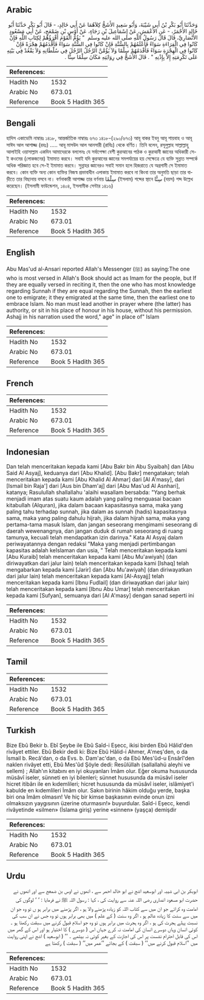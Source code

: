 ## Arabic


<div dir="rtl" lang="ar" style={{fontSize:'larger',backgroundColor:'#f8f9fa',padding:20}}>
وَحَدَّثَنَا أَبُو بَكْرِ بْنُ أَبِي شَيْبَةَ، وَأَبُو سَعِيدٍ الأَشَجُّ كِلاَهُمَا عَنْ أَبِي خَالِدٍ، - قَالَ أَبُو بَكْرٍ حَدَّثَنَا أَبُو خَالِدٍ الأَحْمَرُ، - عَنِ الأَعْمَشِ، عَنْ إِسْمَاعِيلَ بْنِ رَجَاءٍ، عَنْ أَوْسِ بْنِ ضَمْعَجٍ، عَنْ أَبِي مَسْعُودٍ الأَنْصَارِيِّ، قَالَ قَالَ رَسُولُ اللَّهِ صلى الله عليه وسلم ‏ "‏ يَؤُمُّ الْقَوْمَ أَقْرَؤُهُمْ لِكِتَابِ اللَّهِ فَإِنْ كَانُوا فِي الْقِرَاءَةِ سَوَاءً فَأَعْلَمُهُمْ بِالسُّنَّةِ فَإِنْ كَانُوا فِي السُّنَّةِ سَوَاءً فَأَقْدَمُهُمْ هِجْرَةً فَإِنْ كَانُوا فِي الْهِجْرَةِ سَوَاءً فَأَقْدَمُهُمْ سِلْمًا وَلاَ يَؤُمَّنَّ الرَّجُلُ الرَّجُلَ فِي سُلْطَانِهِ وَلاَ يَقْعُدْ فِي بَيْتِهِ عَلَى تَكْرِمَتِهِ إِلاَّ بِإِذْنِهِ ‏"‏ ‏.‏ قَالَ الأَشَجُّ فِي رِوَايَتِهِ مَكَانَ سِلْمًا سِنًّا ‏.‏
</div>
<div style={{backgroundColor:'#f8f9fa',padding:20, marginBottom: 10}}><table> <thead> <tr> <th>References:</th> <th></th> </tr> </thead> <tbody><tr><td>Hadith No</td><td>1532</td></tr><tr><td>Arabic No</td><td>673.01</td></tr><tr><td>Reference</td><td>Book 5 Hadith 365</td></tr></tbody></table></div>

## Bengali


<div dir="ltr" lang="bn" style={{fontSize:'larger',backgroundColor:'#f8f9fa',padding:20}}>
হাদিস একাডেমি নাম্বারঃ ১৪১৮, আন্তর্জাতিক নাম্বারঃ ৬৭৩ ১৪১৮-(২৯০/৬৭৩) আবূ বাকর ইবনু আবূ শায়বাহ ও আবূ সাঈদ আল আশাজ্জ (রহঃ) ..... আবূ মাসউদ আল আনসারী (রাযিঃ) থেকে বর্ণিত। তিনি বলেন, রসূলুল্লাহ সাল্লাল্লাহু আলাইহি ওয়াসাল্লাম একদিন আমাদেরকে বললেনঃ যে সর্বাপেক্ষা বেশী কুরআনের পাঠক ও কুরআনী জ্ঞানের অধিকারী সে-ই কওমের (লোকজনের) ইমামাত করবে। সবাই যদি কুরআনের জ্ঞানের সমপর্যায়ের হয় সেক্ষেত্রে যে ব্যক্তি সুন্নাত সম্পর্কে অধিক পরিজ্ঞাত হবে সে-ই ইমামাত করবে। সুন্নাহর জ্ঞানেরও সবাই সমান হলে হিজরাতে যে অগ্রগামী সে ইমামাত করবে। কোন ব্যক্তি অন্য কোন ব্যক্তির নিজস্ব প্রভাবাধীন এলাকায় ইমামাত করবে না কিংবা তার অনুমতি ছাড়া তার বাড়ীতে তার বিছানায় বসবে না। বর্ণনাকারী আশাজ্জ তার বর্ণনায় سِلْمًا (ইসলাম) শব্দের স্থানে سِنًّا (বয়স) শব্দ উল্লেখ করেছেন। (ইসলামী ফাউন্ডেশন, ১৪০৪, ইসলামীক সেন্টার ১৪১৬)
</div>
<div style={{backgroundColor:'#f8f9fa',padding:20, marginBottom: 10}}><table> <thead> <tr> <th>References:</th> <th></th> </tr> </thead> <tbody><tr><td>Hadith No</td><td>1532</td></tr><tr><td>Arabic No</td><td>673.01</td></tr><tr><td>Reference</td><td>Book 5 Hadith 365</td></tr></tbody></table></div>

## English


<div dir="ltr" lang="en" style={{fontSize:'larger',backgroundColor:'#f8f9fa',padding:20}}>
Abu Mas'ud al-Ansari reported Allah's Messenger (ﷺ) as saying:The one who is most versed in Allah's Book should act as Imam for the people, but If they are equally versed in reciting it, then the one who has most knowledge regarding Sunnah if they are equal regarding the Sunnah, then the earliest one to emigrate; it they emigrated at the same time, then the earliest one to embrace Islam. No man must lead another in prayer where (the latter) has authority, or sit in his place of honour in his house, without his permission. Ashajj in his narration used the word," age" in place of" Islam
</div>
<div style={{backgroundColor:'#f8f9fa',padding:20, marginBottom: 10}}><table> <thead> <tr> <th>References:</th> <th></th> </tr> </thead> <tbody><tr><td>Hadith No</td><td>1532</td></tr><tr><td>Arabic No</td><td>673.01</td></tr><tr><td>Reference</td><td>Book 5 Hadith 365</td></tr></tbody></table></div>

## French


<div dir="ltr" lang="fr" style={{fontSize:'larger',backgroundColor:'#f8f9fa',padding:20}}>

</div>
<div style={{backgroundColor:'#f8f9fa',padding:20, marginBottom: 10}}><table> <thead> <tr> <th>References:</th> <th></th> </tr> </thead> <tbody><tr><td>Hadith No</td><td>1532</td></tr><tr><td>Arabic No</td><td>673.01</td></tr><tr><td>Reference</td><td>Book 5 Hadith 365</td></tr></tbody></table></div>

## Indonesian


<div dir="ltr" lang="id" style={{fontSize:'larger',backgroundColor:'#f8f9fa',padding:20}}>
Dan telah menceritakan kepada kami [Abu Bakr bin Abu Syaibah] dan [Abu Said Al Asyaj], keduanya dari [Abu Khalid]. [Abu Bakr] mengatakan; telah menceritakan kepada kami [Abu Khalid Al Ahmar] dari [Al A'masy], dari [Ismail bin Raja'] dari [Aus bin Dham'aj] dari [Abu Mas'ud Al Asnhari], katanya; Rasulullah shallallahu 'alaihi wasallam bersabda: "Yang berhak menjadi imam atas suatu kaum adalah yang paling menguasai bacaan kitabullah (Alquran), jika dalam bacaan kapasitasnya sama, maka yang paling tahu terhadap sunnah, jika dalam as sunnah (hadis) kapasitasnya sama, maka yang paling dahulu hijrah, jika dalam hijrah sama, maka yang pertama-tama masuk Islam, dan jangan seseorang mengimami seseorang di daerah wewenangnya, dan jangan duduk di rumah seseorang di ruang tamunya, kecuali telah mendapatkan izin darinya." Kata Al Asyaj dalam periwayatannya dengan redaksi "Maka yang menjadi pertimbangan kapasitas adalah keIslaman dan usia, " Telah menceritakan kepada kami [Abu Kuraib] telah menceritakan kepada kami [Abu Mu'awiyah] (dan diriwayatkan dari jalur lain) telah menceritakan kepada kami [Ishaq] telah mengabarkan kepada kami [Jarir] dan [Abu Mu'awiyah] (dan diriwayatkan dari jalur lain) telah menceritakan kepada kami [Al-Asyajj] telah menceritakan kepada kami [Ibnu Fudlail] (dan diriwayatkan dari jalur lain) telah menceritakan kepada kami [Ibnu Abu Umar] telah menceritakan kepada kami [Sufyan], semuanya dari [Al A'masy] dengan sanad seperti ini
</div>
<div style={{backgroundColor:'#f8f9fa',padding:20, marginBottom: 10}}><table> <thead> <tr> <th>References:</th> <th></th> </tr> </thead> <tbody><tr><td>Hadith No</td><td>1532</td></tr><tr><td>Arabic No</td><td>673.01</td></tr><tr><td>Reference</td><td>Book 5 Hadith 365</td></tr></tbody></table></div>

## Tamil


<div dir="ltr" lang="ta" style={{fontSize:'larger',backgroundColor:'#f8f9fa',padding:20}}>

</div>
<div style={{backgroundColor:'#f8f9fa',padding:20, marginBottom: 10}}><table> <thead> <tr> <th>References:</th> <th></th> </tr> </thead> <tbody><tr><td>Hadith No</td><td>1532</td></tr><tr><td>Arabic No</td><td>673.01</td></tr><tr><td>Reference</td><td>Book 5 Hadith 365</td></tr></tbody></table></div>

## Turkish


<div dir="ltr" lang="tr" style={{fontSize:'larger',backgroundColor:'#f8f9fa',padding:20}}>
Bize Ebû Bekir b. Ebî Şeybe ile Ebû Saîd-i Eşecc, ikisi birden Ebû Hâlid'den rivâyet ettiler. Ebû Bekir dedi ki: Bize Ebû Hâlid-i Ahmer, A'meş'den, o da İsmail b. Recâ'dan, o da Evs. b. Dam'ac'dan, o da Ebû Mes'ûd-u Ensârî'den naklen rivâyet etti, Ebû Mes'ûd Şöyle dedi: Resûlüllah (sallallahü aleyhi ve sellem) ; Allah'ın kitabını en iyi okuyanları İmâm olur. Eğer okuma hususunda müsâvî iseler, sünneti en iyi bilenleri; sünnet hususunda da müsâvî iseler hicret itibârı ile en kıdemlileri; hicret hususunda da müsâvî iseler, islâmiyet'i kabulde en kıdemlileri İmâm olur. Sakın birinin hâkim olduğu yerde, başka biri ona İmâm olmasın! Ve hiç bir kimse başkasının evinde onun izni olmaksızın yaygısının üzerine oturmasın!» buyurdular. Saîd-i Eşecc, kendi rivâyetinde «silmen» (İslama giriş) yerine «sinnen» (yaşça) demişdir
</div>
<div style={{backgroundColor:'#f8f9fa',padding:20, marginBottom: 10}}><table> <thead> <tr> <th>References:</th> <th></th> </tr> </thead> <tbody><tr><td>Hadith No</td><td>1532</td></tr><tr><td>Arabic No</td><td>673.01</td></tr><tr><td>Reference</td><td>Book 5 Hadith 365</td></tr></tbody></table></div>

## Urdu


<div dir="rtl" lang="ur" style={{fontSize:'larger',backgroundColor:'#f8f9fa',padding:20}}>
ابوبکر بن ابی شیبہ اور ابوسعید اشج نے ابو خالد احمر سے ، انھوں نے اوس بن ضمعج سے اور انھوں نے حضرت ابو مسعود انصاری رضی اللہ عنہ سے روایت کی ، کہا : رسول اللہ ﷺ نے فرمایا : ‘ ‘ لوگوں کی امامت وہ کرائے جو ان میں سے کتاب اللہ کو زیادہ پڑھنے والا ہو ، اگر پڑھنے میں برابر ہو ں تو وہ جو ان میں سے سنت کا زیادہ عالم ہو ، اگر وہ سنت ( کے علم ) میں بھی برابر ہوں تو وہ جس نے ان سب کی نسبت پہلے ہجرت کی ہو ، اگر وہ ہجرت میں برابر ہوں تو وہ جو اسلام قبول کرنے میں سبقت رکھتا ہو ۔ کوئی انسان وہاں دوسرے انسان کی امامت نہ کرے جہاں اس ( دوسرے ) کا اختیار ہو اور اس کے گھر میں اس کی قابل احترام نشست پر اس کی اجازت کے بغیر کوئی نہ بیٹھے ۔ ’’ ( ابوسعید ) اشج نے اپنی روایت میں ’’اسلام قبول کرنے میں’’ ( سبقت ) کے بجائے ’’عمر میں’’ ( سبقت ) رکھتا ہے
</div>
<div style={{backgroundColor:'#f8f9fa',padding:20, marginBottom: 10}}><table> <thead> <tr> <th>References:</th> <th></th> </tr> </thead> <tbody><tr><td>Hadith No</td><td>1532</td></tr><tr><td>Arabic No</td><td>673.01</td></tr><tr><td>Reference</td><td>Book 5 Hadith 365</td></tr></tbody></table></div>